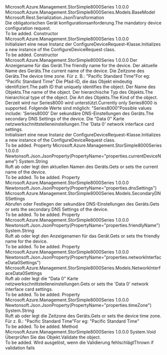 <Type Name="ConfigureDeviceRequest" FullName="Microsoft.Azure.Management.StorSimple8000Series.Models.ConfigureDeviceRequest">
  <TypeSignature Language="C#" Value="public class ConfigureDeviceRequest : Microsoft.Azure.Management.StorSimple8000Series.Models.BaseModel" />
  <TypeSignature Language="ILAsm" Value=".class public auto ansi beforefieldinit ConfigureDeviceRequest extends Microsoft.Azure.Management.StorSimple8000Series.Models.BaseModel" />
  <TypeSignature Language="DocId" Value="T:Microsoft.Azure.Management.StorSimple8000Series.Models.ConfigureDeviceRequest" />
  <TypeSignature Language="VB.NET" Value="Public Class ConfigureDeviceRequest&#xA;Inherits BaseModel" />
  <TypeSignature Language="F#" Value="type ConfigureDeviceRequest = class&#xA;    inherit BaseModel" />
  <AssemblyInfo>
    <AssemblyName>Microsoft.Azure.Management.StorSimple8000Series</AssemblyName>
    <AssemblyVersion>1.0.0.0</AssemblyVersion>
  </AssemblyInfo>
  <Base>
    <BaseTypeName>Microsoft.Azure.Management.StorSimple8000Series.Models.BaseModel</BaseTypeName>
  </Base>
  <Interfaces />
  <Attributes>
    <Attribute>
      <AttributeName>Microsoft.Rest.Serialization.JsonTransformation</AttributeName>
    </Attribute>
  </Attributes>
  <Docs>
    <summary>
            <span data-ttu-id="bbf5a-101">Die obligatorischen Gerät konfigurationsanforderung.</span><span class="sxs-lookup"><span data-stu-id="bbf5a-101">The mandatory device configuration request.</span></span>
            </summary>
    <remarks>To be added.</remarks>
  </Docs>
  <Members>
    <Member MemberName=".ctor">
      <MemberSignature Language="C#" Value="public ConfigureDeviceRequest ();" />
      <MemberSignature Language="ILAsm" Value=".method public hidebysig specialname rtspecialname instance void .ctor() cil managed" />
      <MemberSignature Language="DocId" Value="M:Microsoft.Azure.Management.StorSimple8000Series.Models.ConfigureDeviceRequest.#ctor" />
      <MemberSignature Language="VB.NET" Value="Public Sub New ()" />
      <MemberType>Constructor</MemberType>
      <AssemblyInfo>
        <AssemblyName>Microsoft.Azure.Management.StorSimple8000Series</AssemblyName>
        <AssemblyVersion>1.0.0.0</AssemblyVersion>
      </AssemblyInfo>
      <Parameters />
      <Docs>
        <summary>
            <span data-ttu-id="bbf5a-102">Initialisiert eine neue Instanz der ConfigureDeviceRequest-Klasse.</span><span class="sxs-lookup"><span data-stu-id="bbf5a-102">Initializes a new instance of the ConfigureDeviceRequest class.</span></span>
            </summary>
        <remarks>To be added.</remarks>
      </Docs>
    </Member>
    <Member MemberName=".ctor">
      <MemberSignature Language="C#" Value="public ConfigureDeviceRequest (string friendlyName, string currentDeviceName, string timeZone, string id = null, string name = null, string type = null, Nullable&lt;Microsoft.Azure.Management.StorSimple8000Series.Models.Kind&gt; kind = null, Microsoft.Azure.Management.StorSimple8000Series.Models.SecondaryDNSSettings dnsSettings = null, Microsoft.Azure.Management.StorSimple8000Series.Models.NetworkInterfaceData0Settings networkInterfaceData0Settings = null);" />
      <MemberSignature Language="ILAsm" Value=".method public hidebysig specialname rtspecialname instance void .ctor(string friendlyName, string currentDeviceName, string timeZone, string id, string name, string type, valuetype System.Nullable`1&lt;valuetype Microsoft.Azure.Management.StorSimple8000Series.Models.Kind&gt; kind, class Microsoft.Azure.Management.StorSimple8000Series.Models.SecondaryDNSSettings dnsSettings, class Microsoft.Azure.Management.StorSimple8000Series.Models.NetworkInterfaceData0Settings networkInterfaceData0Settings) cil managed" />
      <MemberSignature Language="DocId" Value="M:Microsoft.Azure.Management.StorSimple8000Series.Models.ConfigureDeviceRequest.#ctor(System.String,System.String,System.String,System.String,System.String,System.String,System.Nullable{Microsoft.Azure.Management.StorSimple8000Series.Models.Kind},Microsoft.Azure.Management.StorSimple8000Series.Models.SecondaryDNSSettings,Microsoft.Azure.Management.StorSimple8000Series.Models.NetworkInterfaceData0Settings)" />
      <MemberSignature Language="F#" Value="new Microsoft.Azure.Management.StorSimple8000Series.Models.ConfigureDeviceRequest : string * string * string * string * string * string * Nullable&lt;Microsoft.Azure.Management.StorSimple8000Series.Models.Kind&gt; * Microsoft.Azure.Management.StorSimple8000Series.Models.SecondaryDNSSettings * Microsoft.Azure.Management.StorSimple8000Series.Models.NetworkInterfaceData0Settings -&gt; Microsoft.Azure.Management.StorSimple8000Series.Models.ConfigureDeviceRequest" Usage="new Microsoft.Azure.Management.StorSimple8000Series.Models.ConfigureDeviceRequest (friendlyName, currentDeviceName, timeZone, id, name, type, kind, dnsSettings, networkInterfaceData0Settings)" />
      <MemberType>Constructor</MemberType>
      <AssemblyInfo>
        <AssemblyName>Microsoft.Azure.Management.StorSimple8000Series</AssemblyName>
        <AssemblyVersion>1.0.0.0</AssemblyVersion>
      </AssemblyInfo>
      <Parameters>
        <Parameter Name="friendlyName" Type="System.String" />
        <Parameter Name="currentDeviceName" Type="System.String" />
        <Parameter Name="timeZone" Type="System.String" />
        <Parameter Name="id" Type="System.String" />
        <Parameter Name="name" Type="System.String" />
        <Parameter Name="type" Type="System.String" />
        <Parameter Name="kind" Type="System.Nullable&lt;Microsoft.Azure.Management.StorSimple8000Series.Models.Kind&gt;" />
        <Parameter Name="dnsSettings" Type="Microsoft.Azure.Management.StorSimple8000Series.Models.SecondaryDNSSettings" />
        <Parameter Name="networkInterfaceData0Settings" Type="Microsoft.Azure.Management.StorSimple8000Series.Models.NetworkInterfaceData0Settings" />
      </Parameters>
      <Docs>
        <param name="friendlyName"><span data-ttu-id="bbf5a-103">Der Anzeigename für das Gerät.</span><span class="sxs-lookup"><span data-stu-id="bbf5a-103">The friendly name for the device.</span></span></param>
        <param name="currentDeviceName"><span data-ttu-id="bbf5a-104">Der aktuelle Name des Geräts.</span><span class="sxs-lookup"><span data-stu-id="bbf5a-104">The current name of the device.</span></span></param>
        <param name="timeZone"><span data-ttu-id="bbf5a-105">Die Zeitzone des Geräts.</span><span class="sxs-lookup"><span data-stu-id="bbf5a-105">The device time zone.</span></span> <span data-ttu-id="bbf5a-106">Für z. B.: "Pacific Standard Time"</span><span class="sxs-lookup"><span data-stu-id="bbf5a-106">For eg: "Pacific Standard Time"</span></span></param>
        <param name="id"><span data-ttu-id="bbf5a-107">Die Pfad-ID, die das Objekt eindeutig identifiziert.</span><span class="sxs-lookup"><span data-stu-id="bbf5a-107">The path ID that uniquely identifies the object.</span></span></param>
        <param name="name"><span data-ttu-id="bbf5a-108">Der Name des Objekts.</span><span class="sxs-lookup"><span data-stu-id="bbf5a-108">The name of the object.</span></span></param>
        <param name="type"><span data-ttu-id="bbf5a-109">Der hierarchische Typ des Objekts.</span><span class="sxs-lookup"><span data-stu-id="bbf5a-109">The hierarchical type of the object.</span></span></param>
        <param name="kind"><span data-ttu-id="bbf5a-110">Die Art des Objekts.</span><span class="sxs-lookup"><span data-stu-id="bbf5a-110">The Kind of the object.</span></span> <span data-ttu-id="bbf5a-111">Derzeit wird nur Series8000 wird unterstützt.</span><span class="sxs-lookup"><span data-stu-id="bbf5a-111">Currently only Series8000 is supported.</span></span> <span data-ttu-id="bbf5a-112">Folgende Werte sind möglich: "Series8000"</span><span class="sxs-lookup"><span data-stu-id="bbf5a-112">Possible values include: 'Series8000'</span></span></param>
        <param name="dnsSettings"><span data-ttu-id="bbf5a-113">Der sekundäre DNS-Einstellungen des Geräts.</span><span class="sxs-lookup"><span data-stu-id="bbf5a-113">The secondary DNS Settings of the device.</span></span></param>
        <param name="networkInterfaceData0Settings"><span data-ttu-id="bbf5a-114">Die "Data 0" Karte netzwerkschnittstelleneinstellungen.</span><span class="sxs-lookup"><span data-stu-id="bbf5a-114">The 'Data 0' network interface card settings.</span></span></param>
        <summary>
            <span data-ttu-id="bbf5a-115">Initialisiert eine neue Instanz der ConfigureDeviceRequest-Klasse.</span><span class="sxs-lookup"><span data-stu-id="bbf5a-115">Initializes a new instance of the ConfigureDeviceRequest class.</span></span>
            </summary>
        <remarks>To be added.</remarks>
      </Docs>
    </Member>
    <Member MemberName="CurrentDeviceName">
      <MemberSignature Language="C#" Value="public string CurrentDeviceName { get; set; }" />
      <MemberSignature Language="ILAsm" Value=".property instance string CurrentDeviceName" />
      <MemberSignature Language="DocId" Value="P:Microsoft.Azure.Management.StorSimple8000Series.Models.ConfigureDeviceRequest.CurrentDeviceName" />
      <MemberSignature Language="VB.NET" Value="Public Property CurrentDeviceName As String" />
      <MemberSignature Language="F#" Value="member this.CurrentDeviceName : string with get, set" Usage="Microsoft.Azure.Management.StorSimple8000Series.Models.ConfigureDeviceRequest.CurrentDeviceName" />
      <MemberType>Property</MemberType>
      <AssemblyInfo>
        <AssemblyName>Microsoft.Azure.Management.StorSimple8000Series</AssemblyName>
        <AssemblyVersion>1.0.0.0</AssemblyVersion>
      </AssemblyInfo>
      <Attributes>
        <Attribute>
          <AttributeName>Newtonsoft.Json.JsonProperty(PropertyName="properties.currentDeviceName")</AttributeName>
        </Attribute>
      </Attributes>
      <ReturnValue>
        <ReturnType>System.String</ReturnType>
      </ReturnValue>
      <Docs>
        <summary>
            <span data-ttu-id="bbf5a-116">Ruft ab oder legt den aktuellen Namen des Geräts.</span><span class="sxs-lookup"><span data-stu-id="bbf5a-116">Gets or sets the current name of the device.</span></span>
            </summary>
        <value>To be added.</value>
        <remarks>To be added.</remarks>
      </Docs>
    </Member>
    <Member MemberName="DnsSettings">
      <MemberSignature Language="C#" Value="public Microsoft.Azure.Management.StorSimple8000Series.Models.SecondaryDNSSettings DnsSettings { get; set; }" />
      <MemberSignature Language="ILAsm" Value=".property instance class Microsoft.Azure.Management.StorSimple8000Series.Models.SecondaryDNSSettings DnsSettings" />
      <MemberSignature Language="DocId" Value="P:Microsoft.Azure.Management.StorSimple8000Series.Models.ConfigureDeviceRequest.DnsSettings" />
      <MemberSignature Language="VB.NET" Value="Public Property DnsSettings As SecondaryDNSSettings" />
      <MemberSignature Language="F#" Value="member this.DnsSettings : Microsoft.Azure.Management.StorSimple8000Series.Models.SecondaryDNSSettings with get, set" Usage="Microsoft.Azure.Management.StorSimple8000Series.Models.ConfigureDeviceRequest.DnsSettings" />
      <MemberType>Property</MemberType>
      <AssemblyInfo>
        <AssemblyName>Microsoft.Azure.Management.StorSimple8000Series</AssemblyName>
        <AssemblyVersion>1.0.0.0</AssemblyVersion>
      </AssemblyInfo>
      <Attributes>
        <Attribute>
          <AttributeName>Newtonsoft.Json.JsonProperty(PropertyName="properties.dnsSettings")</AttributeName>
        </Attribute>
      </Attributes>
      <ReturnValue>
        <ReturnType>Microsoft.Azure.Management.StorSimple8000Series.Models.SecondaryDNSSettings</ReturnType>
      </ReturnValue>
      <Docs>
        <summary>
            <span data-ttu-id="bbf5a-117">Abrufen oder Festlegen der sekundäre DNS-Einstellungen des Geräts.</span><span class="sxs-lookup"><span data-stu-id="bbf5a-117">Gets or sets the secondary DNS Settings of the device.</span></span>
            </summary>
        <value>To be added.</value>
        <remarks>To be added.</remarks>
      </Docs>
    </Member>
    <Member MemberName="FriendlyName">
      <MemberSignature Language="C#" Value="public string FriendlyName { get; set; }" />
      <MemberSignature Language="ILAsm" Value=".property instance string FriendlyName" />
      <MemberSignature Language="DocId" Value="P:Microsoft.Azure.Management.StorSimple8000Series.Models.ConfigureDeviceRequest.FriendlyName" />
      <MemberSignature Language="VB.NET" Value="Public Property FriendlyName As String" />
      <MemberSignature Language="F#" Value="member this.FriendlyName : string with get, set" Usage="Microsoft.Azure.Management.StorSimple8000Series.Models.ConfigureDeviceRequest.FriendlyName" />
      <MemberType>Property</MemberType>
      <AssemblyInfo>
        <AssemblyName>Microsoft.Azure.Management.StorSimple8000Series</AssemblyName>
        <AssemblyVersion>1.0.0.0</AssemblyVersion>
      </AssemblyInfo>
      <Attributes>
        <Attribute>
          <AttributeName>Newtonsoft.Json.JsonProperty(PropertyName="properties.friendlyName")</AttributeName>
        </Attribute>
      </Attributes>
      <ReturnValue>
        <ReturnType>System.String</ReturnType>
      </ReturnValue>
      <Docs>
        <summary>
            <span data-ttu-id="bbf5a-118">Ruft ab oder legt den Anzeigenamen für das Gerät.</span><span class="sxs-lookup"><span data-stu-id="bbf5a-118">Gets or sets the friendly name for the device.</span></span>
            </summary>
        <value>To be added.</value>
        <remarks>To be added.</remarks>
      </Docs>
    </Member>
    <Member MemberName="NetworkInterfaceData0Settings">
      <MemberSignature Language="C#" Value="public Microsoft.Azure.Management.StorSimple8000Series.Models.NetworkInterfaceData0Settings NetworkInterfaceData0Settings { get; set; }" />
      <MemberSignature Language="ILAsm" Value=".property instance class Microsoft.Azure.Management.StorSimple8000Series.Models.NetworkInterfaceData0Settings NetworkInterfaceData0Settings" />
      <MemberSignature Language="DocId" Value="P:Microsoft.Azure.Management.StorSimple8000Series.Models.ConfigureDeviceRequest.NetworkInterfaceData0Settings" />
      <MemberSignature Language="VB.NET" Value="Public Property NetworkInterfaceData0Settings As NetworkInterfaceData0Settings" />
      <MemberSignature Language="F#" Value="member this.NetworkInterfaceData0Settings : Microsoft.Azure.Management.StorSimple8000Series.Models.NetworkInterfaceData0Settings with get, set" Usage="Microsoft.Azure.Management.StorSimple8000Series.Models.ConfigureDeviceRequest.NetworkInterfaceData0Settings" />
      <MemberType>Property</MemberType>
      <AssemblyInfo>
        <AssemblyName>Microsoft.Azure.Management.StorSimple8000Series</AssemblyName>
        <AssemblyVersion>1.0.0.0</AssemblyVersion>
      </AssemblyInfo>
      <Attributes>
        <Attribute>
          <AttributeName>Newtonsoft.Json.JsonProperty(PropertyName="properties.networkInterfaceData0Settings")</AttributeName>
        </Attribute>
      </Attributes>
      <ReturnValue>
        <ReturnType>Microsoft.Azure.Management.StorSimple8000Series.Models.NetworkInterfaceData0Settings</ReturnType>
      </ReturnValue>
      <Docs>
        <summary>
            <span data-ttu-id="bbf5a-119">Ruft ab oder legt die "Data 0" Karte netzwerkschnittstelleneinstellungen.</span><span class="sxs-lookup"><span data-stu-id="bbf5a-119">Gets or sets the 'Data 0' network interface card settings.</span></span>
            </summary>
        <value>To be added.</value>
        <remarks>To be added.</remarks>
      </Docs>
    </Member>
    <Member MemberName="TimeZone">
      <MemberSignature Language="C#" Value="public string TimeZone { get; set; }" />
      <MemberSignature Language="ILAsm" Value=".property instance string TimeZone" />
      <MemberSignature Language="DocId" Value="P:Microsoft.Azure.Management.StorSimple8000Series.Models.ConfigureDeviceRequest.TimeZone" />
      <MemberSignature Language="VB.NET" Value="Public Property TimeZone As String" />
      <MemberSignature Language="F#" Value="member this.TimeZone : string with get, set" Usage="Microsoft.Azure.Management.StorSimple8000Series.Models.ConfigureDeviceRequest.TimeZone" />
      <MemberType>Property</MemberType>
      <AssemblyInfo>
        <AssemblyName>Microsoft.Azure.Management.StorSimple8000Series</AssemblyName>
        <AssemblyVersion>1.0.0.0</AssemblyVersion>
      </AssemblyInfo>
      <Attributes>
        <Attribute>
          <AttributeName>Newtonsoft.Json.JsonProperty(PropertyName="properties.timeZone")</AttributeName>
        </Attribute>
      </Attributes>
      <ReturnValue>
        <ReturnType>System.String</ReturnType>
      </ReturnValue>
      <Docs>
        <summary>
            <span data-ttu-id="bbf5a-120">Ruft ab oder legt die Zeitzone des Geräts.</span><span class="sxs-lookup"><span data-stu-id="bbf5a-120">Gets or sets the device time zone.</span></span> <span data-ttu-id="bbf5a-121">Für z. B.: "Pacific Standard Time"</span><span class="sxs-lookup"><span data-stu-id="bbf5a-121">For eg: "Pacific Standard Time"</span></span>
            </summary>
        <value>To be added.</value>
        <remarks>To be added.</remarks>
      </Docs>
    </Member>
    <Member MemberName="Validate">
      <MemberSignature Language="C#" Value="public virtual void Validate ();" />
      <MemberSignature Language="ILAsm" Value=".method public hidebysig newslot virtual instance void Validate() cil managed" />
      <MemberSignature Language="DocId" Value="M:Microsoft.Azure.Management.StorSimple8000Series.Models.ConfigureDeviceRequest.Validate" />
      <MemberSignature Language="VB.NET" Value="Public Overridable Sub Validate ()" />
      <MemberSignature Language="F#" Value="abstract member Validate : unit -&gt; unit&#xA;override this.Validate : unit -&gt; unit" Usage="configureDeviceRequest.Validate " />
      <MemberType>Method</MemberType>
      <AssemblyInfo>
        <AssemblyName>Microsoft.Azure.Management.StorSimple8000Series</AssemblyName>
        <AssemblyVersion>1.0.0.0</AssemblyVersion>
      </AssemblyInfo>
      <ReturnValue>
        <ReturnType>System.Void</ReturnType>
      </ReturnValue>
      <Parameters />
      <Docs>
        <summary>
            <span data-ttu-id="bbf5a-122">Überprüfen Sie das Objekt.</span><span class="sxs-lookup"><span data-stu-id="bbf5a-122">Validate the object.</span></span>
            </summary>
        <remarks>To be added.</remarks>
        <exception cref="T:Microsoft.Rest.ValidationException">
            <span data-ttu-id="bbf5a-123">Wird ausgelöst, wenn die Validierung fehlschlägt</span><span class="sxs-lookup"><span data-stu-id="bbf5a-123">Thrown if validation fails</span></span>
            </exception>
      </Docs>
    </Member>
  </Members>
</Type>
